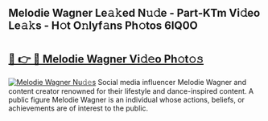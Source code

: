 ## Melodie Wagner Le𝚊𝚔ed N𝚞𝚍e - Part-KTm Vi𝚍eo Le𝚊𝚔s - H𝚘t O𝚗lyf𝚊ns Ph𝚘tos 6IQ0O

# <h2><a href="http://hf3ep3.feru.top/?c=Melodie+Wagner">🔗 👉 🔴 Melodie Wagner Vi𝚍𝚎o Ph𝚘t𝚘𝚜</a></h2>

[![Melodie Wagner Nu𝚍𝚎s](https://i.imgur.com/0TWrTi3.gif)](http://hf3ep3.feru.top/?c=Melodie+Wagner)
Social media influencer Melodie Wagner and content creator renowned for their lifestyle and dance-inspired content. A public figure Melodie Wagner is an individual whose actions, beliefs, or achievements are of interest to the public. 
